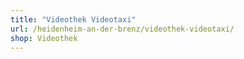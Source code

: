 ```yaml
---
title: "Videothek Videotaxi"
url: /heidenheim-an-der-brenz/videothek-videotaxi/
shop: Videothek
---
```

